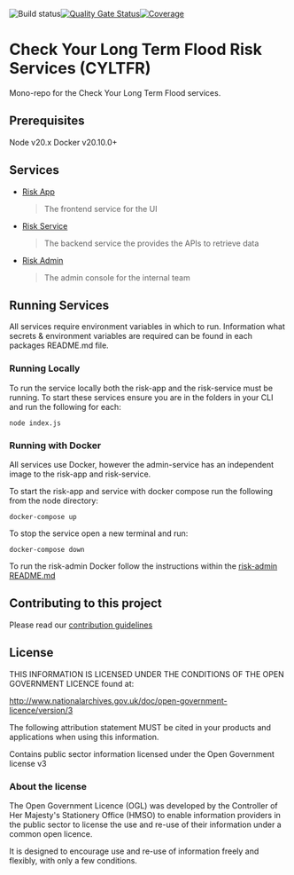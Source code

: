 ![Build status](https://github.com/DEFRA/cyltfr/actions/workflows/ci.yml/badge.svg)[![Quality Gate Status](https://sonarcloud.io/api/project_badges/measure?project=DEFRA_cyltfr&metric=alert_status)](https://sonarcloud.io/dashboard?id=DEFRA_cyltfr)[![Coverage](https://sonarcloud.io/api/project_badges/measure?project=DEFRA_cyltfr&metric=coverage)](https://sonarcloud.io/dashboard?id=DEFRA_cyltfr)

# Check Your Long Term Flood Risk Services (CYLTFR)
Mono-repo for the Check Your Long Term Flood services.

## Prerequisites
Node v20.x
Docker v20.10.0+

## Services
- [Risk App](node/risk-app/readme.md)
  > The frontend service for the UI
- [Risk Service](node/risk-service/README.md)
  > The backend service the provides the APIs to retrieve data
- [Risk Admin](node/risk-admin/README.md)
  > The admin console for the internal team

## Running Services
All services require environment variables in which to run. Information what secrets & environment variables are required can be found in each packages README.md file.

### Running Locally
To run the service locally both the risk-app and the risk-service must be running. To start these services ensure you are in the folders in your CLI and run the following for each:
```
node index.js
```

### Running with Docker
All services use Docker, however the admin-service has an independent image to the risk-app and risk-service.

To start the risk-app and service with docker compose run the following from the node directory:
```
docker-compose up
```
To stop the service open a new terminal and run:
```
docker-compose down
```

To run the risk-admin Docker follow the instructions within the [risk-admin README.md](node/risk-admin/readme.md)

## Contributing to this project
Please read our [contribution guidelines](https://github.com/DEFRA/rod-licensing/blob/develop/CONTRIBUTING.md)

## License
THIS INFORMATION IS LICENSED UNDER THE CONDITIONS OF THE OPEN GOVERNMENT LICENCE found at:

http://www.nationalarchives.gov.uk/doc/open-government-licence/version/3

The following attribution statement MUST be cited in your products and applications when using this information.

Contains public sector information licensed under the Open Government license v3

### About the license
The Open Government Licence (OGL) was developed by the Controller of Her Majesty's Stationery Office (HMSO) to enable information providers in the public sector to license the use and re-use of their information under a common open licence.

It is designed to encourage use and re-use of information freely and flexibly, with only a few conditions.